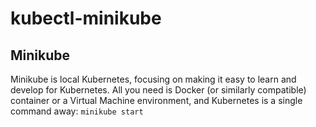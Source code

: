 # kubectl-minikube

## Minikube

Minikube is local Kubernetes, focusing on making it easy to learn and develop for Kubernetes.
All you need is Docker (or similarly compatible) container or a Virtual Machine environment, and Kubernetes is a single command away: `minikube start`
